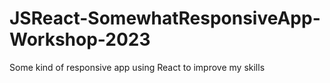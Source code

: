 # JSReact-SomewhatResponsiveApp-Workshop-2023
Some kind of responsive app using React to improve my skills
